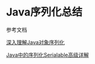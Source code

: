 # Java序列化总结



参考文档

[深入理解Java对象序列化](http://developer.51cto.com/art/201202/317181.htm)

 [Java中的序列化Serialable高级详解](http://blog.csdn.net/jiangwei0910410003/article/details/18989711)


